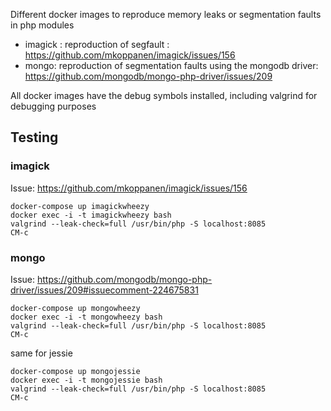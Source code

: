 Different docker images to reproduce memory leaks or segmentation faults in php modules

+ imagick : reproduction of segfault : https://github.com/mkoppanen/imagick/issues/156
+ mongo: reproduction of segmentation faults using the mongodb driver: https://github.com/mongodb/mongo-php-driver/issues/209

All docker images have the debug symbols installed, including valgrind for debugging purposes

## Testing
### imagick
Issue: https://github.com/mkoppanen/imagick/issues/156
```
docker-compose up imagickwheezy
docker exec -i -t imagickwheezy bash
valgrind --leak-check=full /usr/bin/php -S localhost:8085
CM-c
```

### mongo
Issue: https://github.com/mongodb/mongo-php-driver/issues/209#issuecomment-224675831
```
docker-compose up mongowheezy
docker exec -i -t mongowheezy bash
valgrind --leak-check=full /usr/bin/php -S localhost:8085
CM-c
```

same for jessie

```
docker-compose up mongojessie
docker exec -i -t mongojessie bash
valgrind --leak-check=full /usr/bin/php -S localhost:8085
CM-c
```

